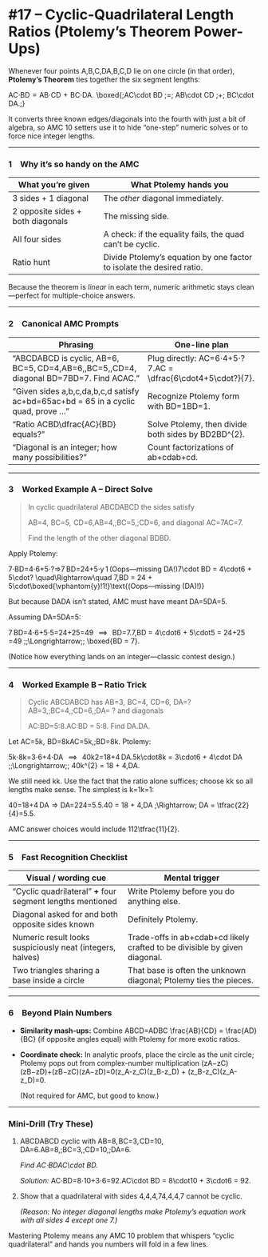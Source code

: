 # #17 – Cyclic-Quadrilateral Length Ratios (Ptolemy’s Theorem Power-Ups)

Whenever four points A,B,C,DA,B,C,D lie on one circle (in that order), **Ptolemy’s Theorem** ties together the six segment lengths:

AC⋅BD  =  AB⋅CD  +  BC⋅DA.  \boxed{\;AC\cdot BD \;=\; AB\cdot CD \;+\; BC\cdot DA.\;}

It converts three known edges/diagonals into the fourth with just a bit of algebra, so AMC 10 setters use it to hide “one-step” numeric solves or to force nice integer lengths.

---

### 1 Why it’s so handy on the AMC

| What you’re given | What Ptolemy hands you |
| --- | --- |
| 3 sides + 1 diagonal | The *other* diagonal immediately. |
| 2 opposite sides + both diagonals | The missing side. |
| All four sides | A check: if the equality fails, the quad can’t be cyclic. |
| Ratio hunt | Divide Ptolemy’s equation by one factor to isolate the desired ratio. |

Because the theorem is *linear* in each term, numeric arithmetic stays clean—perfect for multiple-choice answers.

---

### 2 Canonical AMC Prompts

| Phrasing | One-line plan |
| --- | --- |
| “ABCDABCD is cyclic, AB=6, BC=5, CD=4,AB=6,\,BC=5,\,CD=4, diagonal BD=7BD=7.  Find ACAC.” | Plug directly: AC=6⋅4+5⋅?7.AC = \dfrac{6\cdot4+5\cdot?}{7}. |
| “Given sides a,b,c,da,b,c,d satisfy ac+bd=65ac+bd = 65 in a cyclic quad, prove …” | Recognize Ptolemy form with BD=1BD=1. |
| “Ratio ACBD\dfrac{AC}{BD} equals?” | Solve Ptolemy, then divide both sides by BD2BD^{2}. |
| “Diagonal is an integer; how many possibilities?” | Count factorizations of ab+cdab+cd. |

---

### 3 Worked Example A – Direct Solve

> In cyclic quadrilateral ABCDABCD the sides satisfy
> 
> 
> AB=4,  BC=5,  CD=6,AB=4,\;BC=5,\;CD=6, and diagonal AC=7AC=7.
> 
> Find the length of the other diagonal BDBD.
> 

Apply Ptolemy:

7⋅BD=4⋅6+5⋅?⇒7 BD=24+5⋅y ⁣1 ⁣(Oops—missing DA!)7\cdot BD = 4\cdot6 + 5\cdot? 
           \quad\Rightarrow\quad
7\,BD = 24 + 5\cdot\boxed{\vphantom{y}\!1\!}\text{(Oops—missing \(DA\)!)}

But because DADA isn’t stated, AMC must have meant DA=5DA=5.

Assuming DA=5DA=5:

7 BD=4⋅6+5⋅5=24+25=49    ⟹    BD=7.7\,BD = 4\cdot6 + 5\cdot5 = 24+25 =49
\;\;\Longrightarrow\;\;
\boxed{BD = 7}.

(Notice how everything lands on an integer—classic contest design.)

---

### 4 Worked Example B – Ratio Trick

> Cyclic ABCDABCD has AB=3,  BC=4,  CD=6,  DA=?AB=3,\;BC=4,\;CD=6,\;DA= ? and diagonals
> 
> 
> AC:BD=5:8.AC:BD = 5:8.  Find DA.DA.
> 

Let AC=5k,  BD=8kAC=5k,\;BD=8k. Ptolemy:

5k⋅8k=3⋅6+4⋅DA    ⟹    40k2=18+4 DA.5k\cdot8k = 3\cdot6 + 4\cdot DA
\;\;\Longrightarrow\;\;
40k^{2} = 18 + 4\,DA.

We still need kk.  Use the fact that the ratio alone suffices; choose kk so all lengths make sense.  The simplest is k=1k=1:

40=18+4 DA  ⇒  DA=224=5.5.40 = 18 + 4\,DA \;\Rightarrow\; DA = \tfrac{22}{4}=5.5.

AMC answer choices would include 112\tfrac{11}{2}.

---

### 5 Fast Recognition Checklist

| Visual / wording cue | Mental trigger |
| --- | --- |
| “Cyclic quadrilateral” **+** four segment lengths mentioned | Write Ptolemy before you do anything else. |
| Diagonal asked for and both opposite sides known | Definitely Ptolemy. |
| Numeric result looks suspiciously neat (integers, halves) | Trade-offs in ab+cdab+cd likely crafted to be divisible by given diagonal. |
| Two triangles sharing a base inside a circle | That base is often the unknown diagonal; Ptolemy ties the pieces. |

---

### 6 Beyond Plain Numbers

- **Similarity mash-ups:** Combine ABCD=ADBC \frac{AB}{CD} = \frac{AD}{BC} (if opposite angles equal) with Ptolemy for more exotic ratios.
- **Coordinate check:** In analytic proofs, place the circle as the unit circle; Ptolemy pops out from complex-number multiplication (zA−zC)(zB−zD)+(zB−zC)(zA−zD)=0(z_A-z_C)(z_B-z_D) + (z_B-z_C)(z_A-z_D)=0.
    
    (Not required for AMC, but good to know.)
    

---

### Mini-Drill (Try These)

1. ABCDABCD cyclic with AB=8, BC=3, CD=10, DA=6.AB=8,\;BC=3,\;CD=10,\;DA=6.
    
    *Find AC⋅BDAC\cdot BD.*
    
    *Solution:* AC⋅BD=8⋅10+3⋅6=92.AC\cdot BD = 8\cdot10 + 3\cdot6 = 92.
    
2. Show that a quadrilateral with sides 4,4,4,74,4,4,7 cannot be cyclic.
    
    *(Reason: No integer diagonal lengths make Ptolemy’s equation work with all sides 4 except one 7.)*
    

Mastering Ptolemy means any AMC 10 problem that whispers “cyclic quadrilateral” and hands you numbers will fold in a few lines.